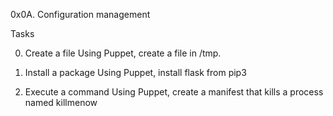 0x0A. Configuration management

Tasks

0. Create a file
Using Puppet, create a file in /tmp.

1. Install a package
Using Puppet, install flask from pip3

2. Execute a command
Using Puppet, create a manifest that kills a process named killmenow
